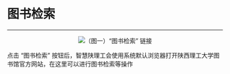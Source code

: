 # 图书检索

---

<center><img src="/images/Docs/Functions/ExternalLink/Library/1.png">（图一）“图书检索” 链接</img></center>

点击 “图书检索” 按钮后，智慧陕理工会使用系统默认浏览器打开陕西理工大学图书馆官方网站，在这里可以进行图书检索等操作